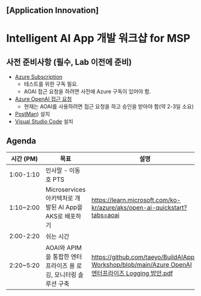 ## [Application Innovation]
# Intelligent AI App 개발 워크샵 for MSP

## 사전 준비사항 (필수, Lab 이전에 준비)
- [Azure Subscription](https://azure.microsoft.com/en-us/get-started/)
  - 테스트를 위한 구독 필요.
  - AOAI 접근 요청을 하려면 사전에 Azure 구독이 있어야 함.
- [Azure OpenAI 접근 요청](https://aka.ms/oai/access) 
  - 현재는 AOAI를 사용하려면 접근 요청을 하고 승인을 받아야 함(약 2-3일 소요)
- [PostMan](https://www.postman.com/downloads/)) 설치
- [Visual Studio Code](https://code.visualstudio.com/download) 설치

## Agenda

|시간 (PM)|목표|설명|
|------|---|---|
|1:00-1:10|	인사말 - 이동호 PTS|
|1:10~2:00|	Microservices 아키텍처로 개발된 AI App을 AKS로 배포하기|https://learn.microsoft.com/ko-kr/azure/aks/open-ai-quickstart?tabs=aoai|
|2:00-2:20|	쉬는 시간 |
|2:20~5:20|	AOAI와 APIM을 통합한 엔터프라이즈 용 로깅, 모니터링 솔루션 구축|	[https://github.com/taeyo/BuildAIApp-Workshop/blob/main/Azure OpenAI 엔터프라이즈 Logging 방안.pdf](https://github.com/taeyo/BuildAIApp-Workshop/blob/main/Azure%20OpenAI%20%EC%97%94%ED%84%B0%ED%94%84%EB%9D%BC%EC%9D%B4%EC%A6%88%20Logging%20%EB%B0%A9%EC%95%88.pdf)|
